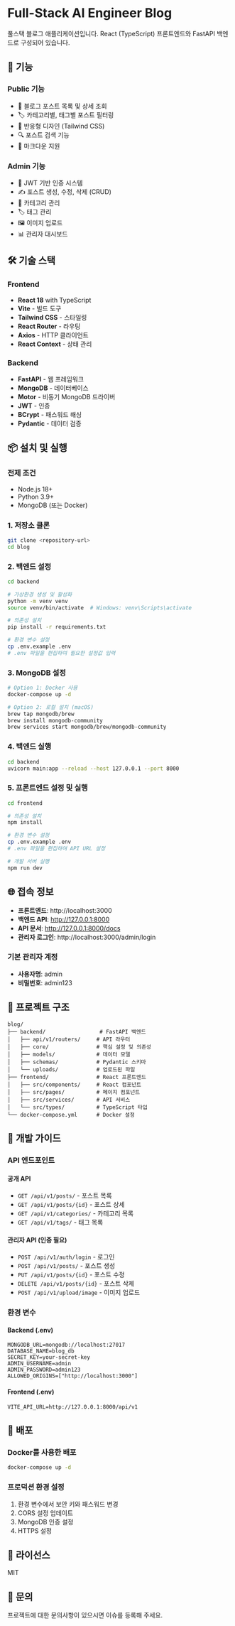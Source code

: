 # Full-Stack AI Engineer Blog

풀스택 블로그 애플리케이션입니다. React (TypeScript) 프론트엔드와 FastAPI 백엔드로 구성되어 있습니다.

## 🚀 기능

### Public 기능
- 📖 블로그 포스트 목록 및 상세 조회
- 🏷️ 카테고리별, 태그별 포스트 필터링
- 📱 반응형 디자인 (Tailwind CSS)
- 🔍 포스트 검색 기능
- 📄 마크다운 지원

### Admin 기능
- 🔐 JWT 기반 인증 시스템
- ✍️ 포스트 생성, 수정, 삭제 (CRUD)
- 📁 카테고리 관리
- 🏷️ 태그 관리
- 🖼️ 이미지 업로드
- 📊 관리자 대시보드

## 🛠️ 기술 스택

### Frontend
- **React 18** with TypeScript
- **Vite** - 빌드 도구
- **Tailwind CSS** - 스타일링
- **React Router** - 라우팅
- **Axios** - HTTP 클라이언트
- **React Context** - 상태 관리

### Backend
- **FastAPI** - 웹 프레임워크
- **MongoDB** - 데이터베이스
- **Motor** - 비동기 MongoDB 드라이버
- **JWT** - 인증
- **BCrypt** - 패스워드 해싱
- **Pydantic** - 데이터 검증

## 📦 설치 및 실행

### 전제 조건
- Node.js 18+ 
- Python 3.9+
- MongoDB (또는 Docker)

### 1. 저장소 클론
```bash
git clone <repository-url>
cd blog
```

### 2. 백엔드 설정
```bash
cd backend

# 가상환경 생성 및 활성화
python -m venv venv
source venv/bin/activate  # Windows: venv\Scripts\activate

# 의존성 설치
pip install -r requirements.txt

# 환경 변수 설정
cp .env.example .env
# .env 파일을 편집하여 필요한 설정값 입력
```

### 3. MongoDB 설정
```bash
# Option 1: Docker 사용
docker-compose up -d

# Option 2: 로컬 설치 (macOS)
brew tap mongodb/brew
brew install mongodb-community
brew services start mongodb/brew/mongodb-community
```

### 4. 백엔드 실행
```bash
cd backend
uvicorn main:app --reload --host 127.0.0.1 --port 8000
```

### 5. 프론트엔드 설정 및 실행
```bash
cd frontend

# 의존성 설치
npm install

# 환경 변수 설정
cp .env.example .env
# .env 파일을 편집하여 API URL 설정

# 개발 서버 실행
npm run dev
```

## 🌐 접속 정보

- **프론트엔드**: http://localhost:3000
- **백엔드 API**: http://127.0.0.1:8000
- **API 문서**: http://127.0.0.1:8000/docs
- **관리자 로그인**: http://localhost:3000/admin/login

### 기본 관리자 계정
- **사용자명**: admin
- **비밀번호**: admin123

## 📁 프로젝트 구조

```
blog/
├── backend/                 # FastAPI 백엔드
│   ├── api/v1/routers/     # API 라우터
│   ├── core/               # 핵심 설정 및 의존성
│   ├── models/             # 데이터 모델
│   ├── schemas/            # Pydantic 스키마
│   └── uploads/            # 업로드된 파일
├── frontend/               # React 프론트엔드
│   ├── src/components/     # React 컴포넌트
│   ├── src/pages/          # 페이지 컴포넌트
│   ├── src/services/       # API 서비스
│   └── src/types/          # TypeScript 타입
└── docker-compose.yml      # Docker 설정
```

## 🔧 개발 가이드

### API 엔드포인트

#### 공개 API
- `GET /api/v1/posts/` - 포스트 목록
- `GET /api/v1/posts/{id}` - 포스트 상세
- `GET /api/v1/categories/` - 카테고리 목록
- `GET /api/v1/tags/` - 태그 목록

#### 관리자 API (인증 필요)
- `POST /api/v1/auth/login` - 로그인
- `POST /api/v1/posts/` - 포스트 생성
- `PUT /api/v1/posts/{id}` - 포스트 수정
- `DELETE /api/v1/posts/{id}` - 포스트 삭제
- `POST /api/v1/upload/image` - 이미지 업로드

### 환경 변수

#### Backend (.env)
```env
MONGODB_URL=mongodb://localhost:27017
DATABASE_NAME=blog_db
SECRET_KEY=your-secret-key
ADMIN_USERNAME=admin
ADMIN_PASSWORD=admin123
ALLOWED_ORIGINS=["http://localhost:3000"]
```

#### Frontend (.env)
```env
VITE_API_URL=http://127.0.0.1:8000/api/v1
```

## 🚀 배포

### Docker를 사용한 배포
```bash
docker-compose up -d
```

### 프로덕션 환경 설정
1. 환경 변수에서 보안 키와 패스워드 변경
2. CORS 설정 업데이트
3. MongoDB 인증 설정
4. HTTPS 설정

## 📄 라이선스

MIT

## 📧 문의

프로젝트에 대한 문의사항이 있으시면 이슈를 등록해 주세요.
